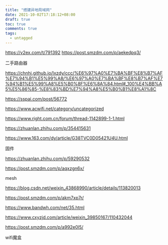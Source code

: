 ```yaml
---
title: "搭建异地局域网"
date: 2021-10-02T17:18:12+08:00
draft: true
toc: true
comments: true
tags:
  - untagged
---
```


https://v2ex.com/t/791392
https://post.smzdm.com/p/aekedpq3/

二手路由器

https://chnhi.github.io/lxzdy/ccc/%E6%97%A0%E7%BA%BF%E8%B7%AF%E7%94%B1%E5%99%A8/%E6%97%A0%E7%BA%BF%E8%B7%AF%E7%94%B1%E5%99%A8%E5%B0%8F%E6%8A%84.html#_100%E4%BB%A5%E5%86%85-%E8%83%BD%E7%94%A8%E5%B0%B1%E8%A1%8C

https://sspai.com/post/56772

https://www.acwifi.net/category/uncategorized

https://www.right.com.cn/forum/thread-1142899-1-1.html

https://zhuanlan.zhihu.com/p/354415631

https://www.163.com/dy/article/G38TVC0D05421U4U.html

固件

https://zhuanlan.zhihu.com/p/59290532

https://post.smzdm.com/p/aqxzgn6x/

mesh

https://blog.csdn.net/weixin_43868990/article/details/113820013

https://post.smzdm.com/p/akm7xp7r/

https://www.bandwh.com/net/35.html

https://www.cxyzjd.com/article/weixin_39850167/110432044

https://post.smzdm.com/p/a992e0l5/

wifi魔盒
